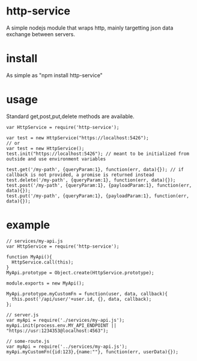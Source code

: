 # http-service
A simple nodejs module that wraps http, mainly targetting json data exchange between servers.

# install
As simple as "npm install http-service"

# usage
Standard get,post,put,delete methods are available. 

````
var HttpService = require('http-service');

var test = new HttpService("https://localhost:5426"); 
// or
var test = new HttpService(); 
test.init("https://localhost:5426"); // meant to be initialized from outside and use environment variables

test.get('/my-path', {queryParam:1}, function(err, data){}); // if callback is not provided, a promise is returned instead
test.delete('/my-path', {queryParam:1}, function(err, data){});
test.post('/my-path', {queryParam:1}, {payloadParam:1}, function(err, data){});
test.put('/my-path', {queryParam:1}, {payloadParam:1}, function(err, data){});
````

# example

```
// services/my-api.js
var HttpService = require('http-service');

function MyApi(){
  HttpService.call(this);
}
MyApi.prototype = Object.create(HttpService.prototype);

module.exports = new MyApi();

MyApi.prototype.myCustomFn = function(user, data, callback){
  this.post('/api/user/'+user.id, {}, data, callback);
};

// server.js
var myApi = require('./services/my-api.js');
myApi.init(process.env.MY_API_ENDPOINT || "https://usr:1234353@localhost:4563");

// some-route.js
var myApi = require('../services/my-api.js');
myApi.myCustomFn({id:123},{name:""}, function(err, userData){});
```
